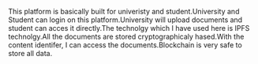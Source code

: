 This platform is basically built for univeristy and student.University and Student can login on this platform.University will upload documents and student can acces it directly.The technolgy which I have used here is IPFS technolgy.All the documents are stored cryptographicaly hased.With the content identifer, I can access the documents.Blockchain is very safe to store all data.
